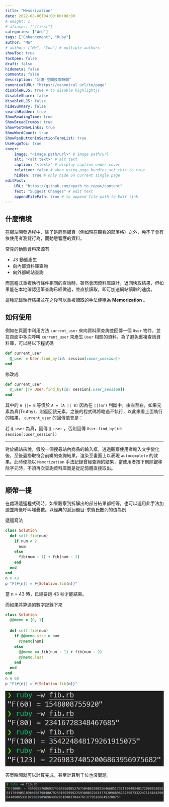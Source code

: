 ```yaml
---
title: "Memorization"
date: 2022-08-06T04:00:00+08:00
# weight: 1
# aliases: ["/first"]
categories: ["Web"]
tags: ["Enhancement", "Ruby"]
author: "Me"
# author: ["Me", "You"] # multiple authors
showToc: true
TocOpen: false
draft: false
hidemeta: false
comments: false
description: "記憶-空間換取時間"
canonicalURL: "https://canonical.url/to/page"
disableHLJS: true # to disable highlightjs
disableShare: false
disableHLJS: false
hideSummary: false
searchHidden: true
ShowReadingTime: true
ShowBreadCrumbs: true
ShowPostNavLinks: true
ShowWordCount: true
ShowRssButtonInSectionTermList: true
UseHugoToc: true
cover:
    image: "<image path/url>" # image path/url
    alt: "<alt text>" # alt text
    caption: "<text>" # display caption under cover
    relative: false # when using page bundles set this to true
    hidden: true # only hide on current single page
editPost:
    URL: "https://github.com/<path_to_repo>/content"
    Text: "Suggest Changes" # edit text
    appendFilePath: true # to append file path to Edit link
---
```


## 什麼情境

在網站開發過程中，除了是靜態網頁（例如現在觀看的部落格）之外，免不了會有依使用者瀏覽行為，而動態響應的資料。

常見的動態資料來源有

- JS 動態產生
- 向內部資料庫查詢
- 向外部網站查詢

而當程式重複執行條件相同的查詢時，雖然會因資料庫設計，返回快取結果，但如果能在本地確認這筆查詢已經做過，並直接讀取，即可加速網站讀取的速度。

這種記錄執行結果並在之後可以重複讀取的手法便稱為 **Memorization** 。

## 如何使用

例如在頁面中利用方法 `current_user` 來向資料庫查詢並回傳一個 `User` 物件，並在頁面中多次呼叫 `current_user` 來產生 `User` 相關的資料，為了避免重複查詢資料庫，可以將以下程式碼

```ruby
def current_user
  @_user = User.find_by(id: session[:user_session])
end
```

修改成

```ruby
def current_user
  @_user ||= User.find_by(id: session[:user_session])
end
```

其中的 `A ||= B` 等價於 `A = (A || B)`
因為在 `||(or)` 判斷中，由左至右，如果元素為真(Truthy)，則返回該元素，之後的程式碼將略過不執行，以此來看上面執行的結果， `current_user` 的回傳值會是：

若 `@_user` 為真，回傳 `@_user` ，否則回傳 `User.find_by(id: session[:user_session])`

---

對於網站來說，假設一個搜尋站內商品的輸入框，透過觀察使用者輸入文字變化後，至後臺撈取符合前綴的查詢結果，渲染至畫面上以表現 `autocomplete` 的效果。此時便能以 `Memorization` 手法記錄曾經查詢的結果，當使用者按下刪除鍵移除字元時，不須再次查詢資料庫而是從記憶體直接取出。

---

## 順帶一提

在處理遞迴程式碼時，如果觀察到拆解出的部分結果都相等，也可以運用此手法加速並降低呼叫堆疊數。以經典的遞迴題目-求費氏數列的值為例

遞迴寫法

```ruby
class Solution
  def self.fib(num)
    if num < 2
      num
    else
      fib(num - 1) + fib(num - 2)
    end
  end
end
n = 43
p "F(#{n}) = #{Solution.fib(n)}"
```

當 n = 43 時，已經要跑 43 秒才能結束。

而如果將算過的數字記錄下來

```ruby
class Solution
  @@memo = [0, 1]

  def self.fib(num)
    if @@memo.size > num
      @@memo[num]
    else
      @@memo << fib(num - 1) + fib(num - 2)
      @@memo.last
    end
  end
end
n = 60
p "F(#{n}) = #{Solution.fib(n)}"
```

![alt](result1.png)

答案瞬間就可以計算完成，甚至計算到千位也沒問題。

![alt](result2.png)
